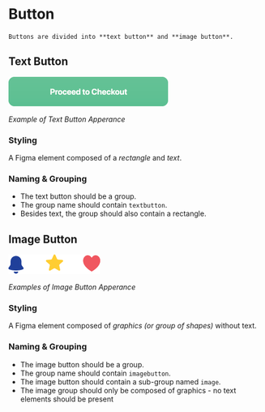 # Button

```note
Buttons are divided into **text button** and **image button**.
```

## Text Button
![text button example images](https://github.com/ImagineThisNHS/ImagineThisNHS.github.io/blob/master/guidelines/assets/button/text%20button.png?raw=true)

_Example of Text Button Apperance_


### Styling
A Figma element composed of a _rectangle_ and _text_.

### Naming & Grouping
* The text button should be a group.
* The group name should contain `textbutton`.
* Besides text, the group should also contain a rectangle.


## Image Button
![image button examples images](https://github.com/ImagineThisNHS/ImagineThisNHS.github.io/blob/master/guidelines/assets/button/image%20button.png?raw=true)

_Examples of Image Button Apperance_

### Styling
A Figma element composed of _graphics (or group of shapes)_ without text.

### Naming & Grouping
* The image button should be a group.
* The group name should contain `imagebutton`.
* The image button should contain a sub-group named `image`.
* The image group should only be composed of graphics - no text elements should be present
